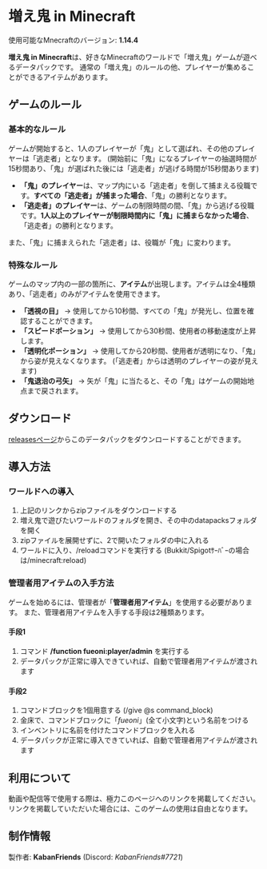 # 増え鬼 in Minecraft
使用可能なMnecraftのバージョン: __1.14.4__

**増え鬼 in Minecraft**は、好きなMinecraftのワールドで「増え鬼」ゲームが遊べるデータパックです。
通常の「増え鬼」のルールの他、プレイヤーが集めることができるアイテムがあります。

## ゲームのルール
### 基本的なルール
ゲームが開始すると、1人のプレイヤーが「鬼」として選ばれ、その他のプレイヤーは「逃走者」となります。
(開始前に「鬼」になるプレイヤーの抽選時間が15秒間あり、「鬼」が選ばれた後には「逃走者」が逃げる時間が15秒間あります)

- **「鬼」のプレイヤー**は、マップ内にいる「逃走者」を倒して捕まえる役職です。**すべての「逃走者」が捕まった場合**、「鬼」の勝利となります。
- **「逃走者」のプレイヤー**は、ゲームの制限時間の間、「鬼」から逃げる役職です。**1人以上のプレイヤーが制限時間内に「鬼」に捕まらなかった場合**、「逃走者」の勝利となります。

また、「鬼」に捕まえられた「逃走者」は、役職が「鬼」に変わります。

### 特殊なルール
ゲームのマップ内の一部の箇所に、**アイテム**が出現します。アイテムは全4種類あり、「逃走者」のみがアイテムを使用できます。

- **「透視の目」** → 使用してから10秒間、すべての「鬼」が発光し、位置を確認することができます。
- **「スピードポーション」** → 使用してから30秒間、使用者の移動速度が上昇します。
- **「透明化ポーション」** → 使用してから20秒間、使用者が透明になり、「鬼」から姿が見えなくなります。
(「逃走者」からは透明のプレイヤーの姿が見えます)
- **「鬼退治の弓矢」** → 矢が「鬼」に当たると、その「鬼」はゲームの開始地点まで戻されます。

## ダウンロード
[releasesページ](https://github.com/KabanFriends/fueoni_in_minecraft/releases)からこのデータパックをダウンロードすることができます。

## 導入方法
### ワールドへの導入
1. 上記のリンクからzipファイルをダウンロードする
1. 増え鬼で遊びたいワールドのフォルダを開き、その中のdatapacksフォルダを開く
1. zipファイルを展開せずに、2で開いたフォルダの中に入れる
1. ワールドに入り、/reloadコマンドを実行する (Bukkit/Spigotｻｰﾊﾞｰの場合は/minecraft:reload)

### 管理者用アイテムの入手方法
ゲームを始めるには、管理者が「**管理者用アイテム**」を使用する必要があります。
また、管理者用アイテムを入手する手段は2種類あります。

#### 手段1
1. コマンド **/function fueoni:player/admin** を実行する
1. データパックが正常に導入できていれば、自動で管理者用アイテムが渡されます

#### 手段2
1. コマンドブロックを1個用意する (/give @s command_block)
1. 金床で、コマンドブロックに「*fueoni*」(全て小文字)という名前をつける
1. インベントリに名前を付けたコマンドブロックを入れる
1. データパックが正常に導入できていれば、自動で管理者用アイテムが渡されます

## 利用について
動画や配信等で使用する際は、極力このページへのリンクを掲載してください。
リンクを掲載していただいた場合には、このゲームの使用は自由となります。

## 制作情報
製作者: **KabanFriends** (Discord: *KabanFriends#7721*)
